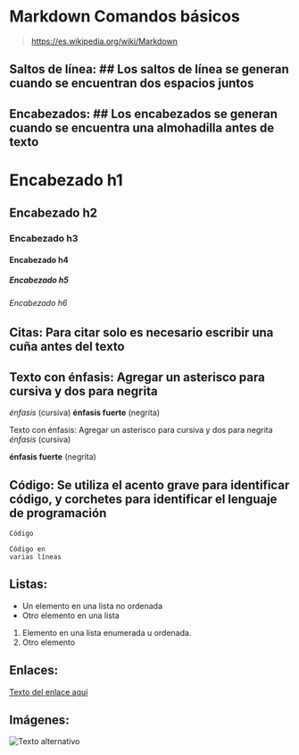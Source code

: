  # Markdown Comandos básicos

>https://es.wikipedia.org/wiki/Markdown

## Saltos de línea: ## Los saltos de línea se generan cuando se encuentran dos espacios juntos

## Encabezados: ## Los encabezados se generan cuando se encuentra una almohadilla antes de texto

# Encabezado h1 
## Encabezado h2
### Encabezado h3
#### Encabezado h4
##### Encabezado h5
###### Encabezado h6

## Citas: Para citar solo es necesario escribir una cuña antes del texto
>

## Texto con énfasis: Agregar un asterisco para cursiva y dos para negrita

*énfasis* (cursiva)
**énfasis fuerte** (negrita)


Texto con énfasis: Agregar un asterisco para cursiva y dos para negrita
 *énfasis* (cursiva)

 **énfasis fuerte** (negrita)
 
 ## Código: Se utiliza el acento grave para identificar código, y corchetes para identificar el lenguaje de programación
 `Código`
 ``` [language]
 Código en 
 varias líneas
 ```
 
 ## Listas:
 * Un elemento en una lista no ordenada
 * Otro elemento en una lista
 
 1. Elemento en una lista enumerada u ordenada.
 2. Otro elemento
 
## Enlaces:
 [Texto del enlace aquí](URL "Título del enlace")

## Imágenes:
![Texto alternativo](URL "Título de la imagen")
